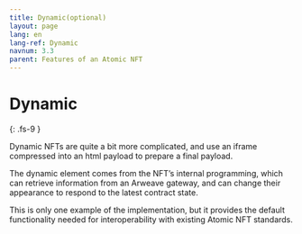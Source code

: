 ```yaml
---
title: Dynamic(optional)
layout: page
lang: en
lang-ref: Dynamic
navnum: 3.3
parent: Features of an Atomic NFT
---
```


# Dynamic

{: .fs-9 }

Dynamic NFTs are quite a bit more complicated, and use an iframe compressed into an html payload to prepare a final payload.

The dynamic element comes from the NFT’s internal programming, which can retrieve information from an Arweave gateway, and can change their appearance to respond to the latest contract state.

This is only one example of the implementation, but it provides the default functionality needed for interoperability with existing Atomic NFT standards.
